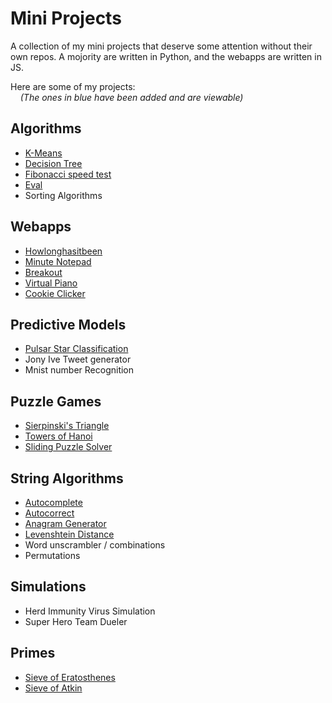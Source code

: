 # Mini Projects

A collection of my mini projects that deserve some attention without their own repos. A mojority are written in Python, and the webapps are written in JS.

Here are some of my projects:  
    *(The ones in blue have been added and are viewable)*

## Algorithms

<!-- - **Algorithms** -->

- [K-Means](algorithms/kmeans)
- [Decision Tree](algorithms/decision-tree)
- [Fibonacci speed test](algorithms/fibonacci)
- [Eval](algorithms/eval)
- Sorting Algorithms

## Webapps

- [Howlonghasitbeen](webapps/howlonghasitbeen)
- [Minute Notepad](webapps/minute-notepad)
- [Breakout](webapps/breakout)
- [Virtual Piano](webapps/virtual-piano)
- [Cookie Clicker](webapps/cookie-clicker)

## Predictive Models

- [Pulsar Star Classification](predictive-models/pulsar-star-classification)
- Jony Ive Tweet generator
- Mnist number Recognition

## Puzzle Games

- [Sierpinski's Triangle](puzzle-games/sierpinskis-triangle)
- [Towers of Hanoi](puzzle-games/towers-of-hanoi)
- [Sliding Puzzle Solver](puzzle-games/sliding-puzzle)

## String Algorithms

- [Autocomplete](word-algorithms/autocomplete)
- [Autocorrect](word-algorithms/autocorrect)
- [Anagram Generator](word-algorithms/anagrams)
- [Levenshtein Distance](word-algorithms/levenshtein-distance)
- Word unscrambler / combinations
- Permutations

## Simulations

- Herd Immunity Virus Simulation
- Super Hero Team Dueler

## Primes

- [Sieve of Eratosthenes](primes/sieve-of-eratosthenes)
- [Sieve of Atkin](primes/sieve-of-atkin)
